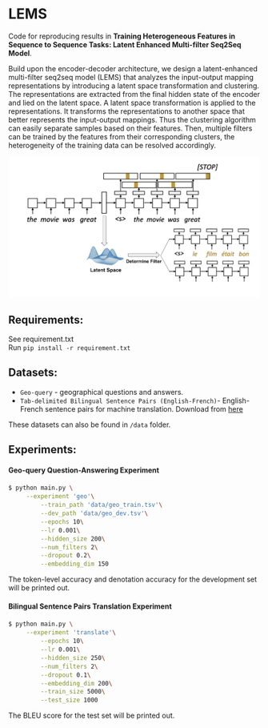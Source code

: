 # LEMS
Code for reproducing results in **Training Heterogeneous Features in Sequence to Sequence Tasks: Latent Enhanced Multi-filter Seq2Seq Model**.

Build upon the encoder-decoder architecture, we design a latent-enhanced multi-filter seq2seq model (LEMS) that analyzes the input-output mapping representations by introducing a latent space transformation and clustering. The representations are extracted from the final hidden state of the encoder and lied on the latent space. A latent space transformation is applied to the representations. It transforms the representations to another space that better represents the input-output mappings. Thus the clustering algorithm can easily separate samples based on their features. Then, multiple filters can be trained by the features from their corresponding clusters, the heterogeneity of the training data can be resolved accordingly.

![architecture](https://github.com/yunhaoyang234/MGMAE/blob/main/figures/architecture.png)

## Requirements:
See requirement.txt\
Run
`pip install -r requirement.txt`

## Datasets:
- `Geo-query` - geographical questions and answers.
- `Tab-delimited Bilingual Sentence Pairs (English-French)`- English-French sentence pairs for machine translation. Download from [here](https://www.manythings.org/anki/)

These datasets can also be found in `/data` folder.

## Experiments:
#### Geo-query Question-Answering Experiment
```bash
$ python main.py \
	 --experiment 'geo'\
         --train_path 'data/geo_train.tsv'\
         --dev_path 'data/geo_dev.tsv'\
         --epochs 10\
         --lr 0.001\
         --hidden_size 200\
    	 --num_filters 2\
    	 --dropout 0.2\
    	 --embedding_dim 150
```
The token-level accuracy and denotation accuracy for the development set will be printed out.

#### Bilingual Sentence Pairs Translation Experiment
```bash
$ python main.py \
	 --experiment 'translate'\
         --epochs 10\
         --lr 0.001\
         --hidden_size 250\
    	 --num_filters 2\
    	 --dropout 0.1\
    	 --embedding_dim 200\
    	 --train_size 5000\
    	 --test_size 1000
```
The BLEU score for the test set will be printed out.
